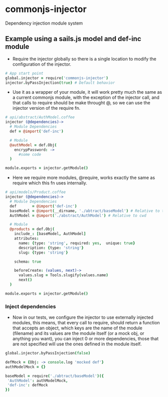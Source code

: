 # commonjs-injector
Dependency injection module system


## Example using a sails.js model and def-inc module

- Require the injector globally so there is a single location to modify the configuration of the injector.
```coffeescript
# App start point
global.injector = require('commonjs-injector')
injector.byPassInjection(true) # Default behavior
```
- Use it as a wrapper of your module, it will work pretty much the same as a current commonjs module, with the exception
of the injector call, and that calls to require should be make throught @, so we can use the injector version of the require fn.
```coffeescript
# api/abstract/AuthModel.coffee
injector (@dependencies)->
  # Module Dependencies
  def = @import('def-inc')

  # Module
  @authModel = def.Obj(
    encrypPassword: ->
      #some code
  )

module.exports = injector.getModule()
```
- Here we require more modules, @require, works exactly the same as require which this fn uses internally.
```coffeescript
# api/models/Product.coffee
injector (@dependencies)->
  # Module Dependencies
  def       = @import('def-inc')
  baseModel = @import(__dirname, './abtract/baseModel') # Relative to the folder
  AuthModel = @import('./abstract/AuthModel') # Relative to cwd

  # Module
  @products = def.Obj(
    include_: [baseModel, AuthModel]
    attributes:
      name: {type: 'string', required: yes,  unique: true}
      description: {type: 'string'}
      slug: {type: 'string'}

    schema: true

    beforeCreate: (values, next)->
      values.slug = Tools.slugify(values.name)
      next()
  )

module.exports = injector.getModule()
```
### Inject dependencies
- Now in our tests, we configure the injector to use externally injected modules, this means, that every call to require, should return a function that accepts an object, which keys are the name of the module (filename) and its values are the module itself (or a mock obj, or anything you want), you can inject 0 or more dependencies, those that are not specified will use the ones defined in the module itself.
```coffeescript
global.injector.byPassInjection(false)

defMock = {Obj: -> console.log 'mocked def'}
authModelMock = {}

baseModel = require('./abtract/baseModel')({
 'AuthModel': authModelMock,
 'def-inc': defMock
})
```
